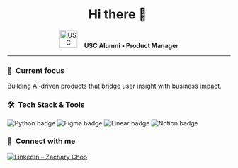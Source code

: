 <h1 align="center">
  Hi&nbsp;there&nbsp;👋&nbsp;
</h1>

<p align="center">
  <img src="https://upload.wikimedia.org/wikipedia/commons/3/3a/USC_Trojans_logo.svg"
       alt="USC logo" height="40">
  &nbsp;&nbsp;
  <strong>USC Alumni • Product Manager</strong>
</p>

---

### 🚀 &nbsp;Current focus
Building AI‑driven products that bridge user insight with business impact.

### 🛠 &nbsp;Tech&nbsp;Stack&nbsp;&amp;&nbsp;Tools

<p>
  <img src="https://img.shields.io/badge/Python-3776AB?style=for-the-badge&logo=python&logoColor=white"
       alt="Python badge">
  <img src="https://img.shields.io/badge/Figma-F24E1E?style=for-the-badge&logo=figma&logoColor=white"
       alt="Figma badge">
  <img src="https://img.shields.io/badge/Linear-5E6AD2?style=for-the-badge&logo=linear&logoColor=white"
       alt="Linear badge">
  <img src="https://img.shields.io/badge/Notion-000000?style=for-the-badge&logo=notion&logoColor=white"
       alt="Notion badge">
</p>

### 🤝 &nbsp;Connect with me

[![LinkedIn – Zachary Choo](https://img.shields.io/badge/LinkedIn-0A66C2?style=for-the-badge&logo=linkedin&logoColor=white)](https://www.linkedin.com/in/zachary-choo)
